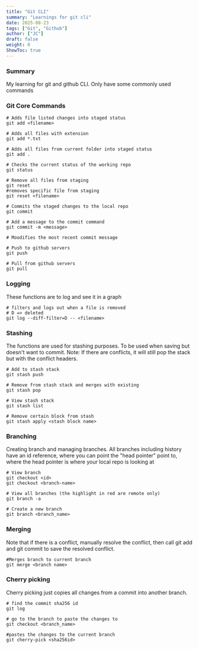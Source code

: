 ```yaml
---
title: "Git CLI"
summary: "Learnings for git cli"
date: 2025-08-23
tags: ["Git", "Github"]
author: ["JC"]
draft: false
weight: 0
ShowToc: true
---
```


### Summary

My learning for git and github CLI. Only have some commonly used commands

### Git Core Commands
```
# Adds file listed changes into staged status
git add <filename> 

# Adds all files with extension
git add *.txt

# Adds all files from current folder into staged status
git add . 

# Checks the current status of the working repo
git status 

# Remove all files from staging
git reset
#removes specific file from staging
git reset <filename>

# Commits the staged changes to the local repo
git commit

# Add a message to the commit command
git commit -m <message>

# Moodifies the most recent commit message

# Push to github servers
git push

# Pull from github servers
git pull

```

### Logging

These functions are to log and see it in a graph

```
# filters and logs out when a file is removed
# D => deleted
git log --diff-filter=D -- <filename>
```

### Stashing
The functions are used for stashing purposes. To be used when saving but doesn't want to commit. Note: If there are conflicts, it will still pop the stack but with the conflict headers.
```
# Add to stash stack
git stash push

# Remove from stash stack and merges with existing
git stash pop

# View stash stack
git stash list

# Remove certain block from stash
git stash apply <stash block name>
```

### Branching
Creating branch and managing branches. All branches including history have an id reference, where you can point the "head pointer" point to, where the head pointer is where your local repo is looking at
```
# View branch
git checkout <id>
git checkout <branch-name>

# View all branches (the highlight in red are remote only)
git branch -a

# Create a new branch
git branch <branch_name>

```

### Merging
Note that if there is a conflict, manually resolve the conflict, then call git add and git commit to save the resolved conflict.
```
#Merges branch to current branch
git merge <branch name>
```

### Cherry picking
Cherry picking just copies all changes from a commit into another branch.
```
# find the commit sha256 id
git log

# go to the branch to paste the changes to
git checkout <branch_name>

#pastes the changes to the current branch
git cherry-pick <sha256id>

```